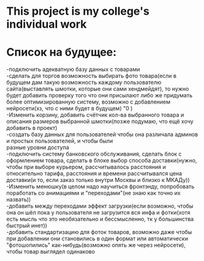 # This project is my college's individual work

# Список на будущее:
-подключить адекватную базу данных с товарами<br>
-сделать для торгов возможность выбирать фото товара(если в будущем дам такую возможность каждому пользователю сайта(выставлять шмотки, которые они сами хендмейдят), то нужно будет добавить проверку того что они присылают либо же придумать более оптимизированную систему, возможно с добавлением нейросети(хз, что с ними будет в будущем) "0 )<br>
-Изменить корзину, добавить счётчик кол-ва выбранного товара и описания размеров выбранной шмотки(позже подумаю, что ещё хочу добавить в проект)<br>
-создать базу данных для пользователей чтобы она различала админов и простых пользователей, и чтобы были<br>
разные уровни доступа<br>
-подключить систему банковского обслуживания, сделать блок с оформлением товара, сделать в блоке выбор способа доставки(нужно, чтобы при выборе курьером, рассчитывалось расстояния и относительно тарифа, расстояния и времени рассчитывался цена доставки(и то, если заказ только внутри Москвы и близко к МКАДу))<br>
-Изменить менюшку(в целом надо научиться фронтэнду, попробовать поработать со анимациями и "переходами"(не знаю как точно их назвать))<br>
-добавить между переходами эффект загрузки(если возможно, чтобы она он шёл пока у пользователя не загрузится вся инфа и фотки(хотя есть мысль что это необязательно и бессмысленно, тк у большинства быстрый инет))<br>
-добавить стандартизацию для фоток товаров, возможно даже чтобы при добавлении они становились в один формат или автоматически "фотошопились" как-нибудь(возможно опять же через нейросети), чтобы товар выглядел одинаково
